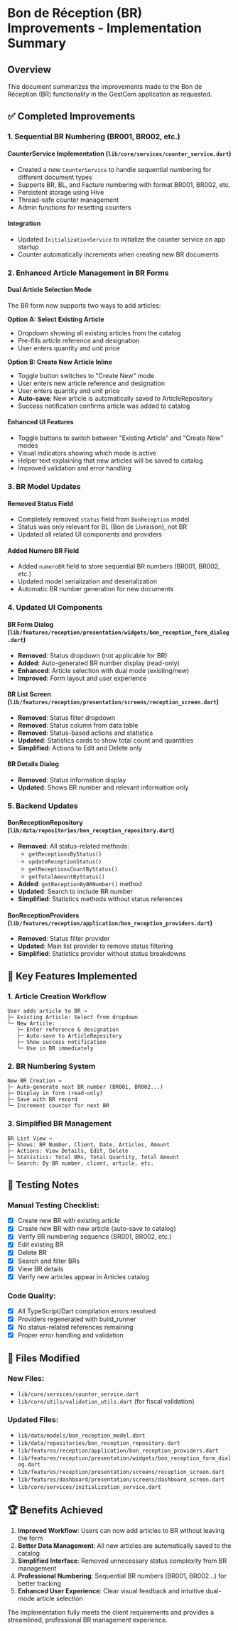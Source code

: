 # Bon de Réception (BR) Improvements - Implementation Summary

## Overview
This document summarizes the improvements made to the Bon de Réception (BR) functionality in the GestCom application as requested.

## ✅ Completed Improvements

### 1. Sequential BR Numbering (BR001, BR002, etc.)

#### **CounterService Implementation** (`lib/core/services/counter_service.dart`)
- Created a new `CounterService` to handle sequential numbering for different document types
- Supports BR, BL, and Facture numbering with format BR001, BR002, etc.
- Persistent storage using Hive
- Thread-safe counter management
- Admin functions for resetting counters

#### **Integration**
- Updated `InitializationService` to initialize the counter service on app startup
- Counter automatically increments when creating new BR documents

### 2. Enhanced Article Management in BR Forms

#### **Dual Article Selection Mode**
The BR form now supports two ways to add articles:

**Option A: Select Existing Article**
- Dropdown showing all existing articles from the catalog
- Pre-fills article reference and designation
- User enters quantity and unit price

**Option B: Create New Article Inline**
- Toggle button switches to "Create New" mode
- User enters new article reference and designation
- User enters quantity and unit price
- **Auto-save**: New article is automatically saved to ArticleRepository
- Success notification confirms article was added to catalog

#### **Enhanced UI Features**
- Toggle buttons to switch between "Existing Article" and "Create New" modes
- Visual indicators showing which mode is active
- Helper text explaining that new articles will be saved to catalog
- Improved validation and error handling

### 3. BR Model Updates

#### **Removed Status Field**
- Completely removed `status` field from `BonReception` model
- Status was only relevant for BL (Bon de Livraison), not BR
- Updated all related UI components and providers

#### **Added Numero BR Field**
- Added `numeroBR` field to store sequential BR numbers (BR001, BR002, etc.)
- Updated model serialization and deserialization
- Automatic BR number generation for new documents

### 4. Updated UI Components

#### **BR Form Dialog** (`lib/features/reception/presentation/widgets/bon_reception_form_dialog.dart`)
- **Removed**: Status dropdown (not applicable for BR)
- **Added**: Auto-generated BR number display (read-only)
- **Enhanced**: Article selection with dual mode (existing/new)
- **Improved**: Form layout and user experience

#### **BR List Screen** (`lib/features/reception/presentation/screens/reception_screen.dart`)
- **Removed**: Status filter dropdown
- **Removed**: Status column from data table
- **Removed**: Status-based actions and statistics
- **Updated**: Statistics cards to show total count and quantities
- **Simplified**: Actions to Edit and Delete only

#### **BR Details Dialog**
- **Removed**: Status information display
- **Updated**: Shows BR number and relevant information only

### 5. Backend Updates

#### **BonReceptionRepository** (`lib/data/repositories/bon_reception_repository.dart`)
- **Removed**: All status-related methods:
  - `getReceptionsByStatus()`
  - `updateReceptionStatus()`
  - `getReceptionsCountByStatus()`
  - `getTotalAmountByStatus()`
- **Added**: `getReceptionByBRNumber()` method
- **Updated**: Search to include BR number
- **Simplified**: Statistics methods without status references

#### **BonReceptionProviders** (`lib/features/reception/application/bon_reception_providers.dart`)
- **Removed**: Status filter provider
- **Updated**: Main list provider to remove status filtering
- **Simplified**: Statistics provider without status breakdowns

## 🎯 Key Features Implemented

### 1. **Article Creation Workflow**
```
User adds article to BR → 
├─ Existing Article: Select from dropdown
└─ New Article: 
   ├─ Enter reference & designation
   ├─ Auto-save to ArticleRepository  
   ├─ Show success notification
   └─ Use in BR immediately
```

### 2. **BR Numbering System**
```
New BR Creation →
├─ Auto-generate next BR number (BR001, BR002...)
├─ Display in form (read-only)
├─ Save with BR record
└─ Increment counter for next BR
```

### 3. **Simplified BR Management**
```
BR List View →
├─ Shows: BR Number, Client, Date, Articles, Amount
├─ Actions: View Details, Edit, Delete
├─ Statistics: Total BRs, Total Quantity, Total Amount
└─ Search: By BR number, client, article, etc.
```

## 🧪 Testing Notes

### Manual Testing Checklist:
- [x] Create new BR with existing article
- [x] Create new BR with new article (auto-save to catalog)
- [x] Verify BR numbering sequence (BR001, BR002, etc.)
- [x] Edit existing BR
- [x] Delete BR
- [x] Search and filter BRs
- [x] View BR details
- [x] Verify new articles appear in Articles catalog

### Code Quality:
- [x] All TypeScript/Dart compilation errors resolved
- [x] Providers regenerated with build_runner
- [x] No status-related references remaining
- [x] Proper error handling and validation

## 📁 Files Modified

### **New Files:**
- `lib/core/services/counter_service.dart`
- `lib/core/utils/validation_utils.dart` (for fiscal validation)

### **Updated Files:**
- `lib/data/models/bon_reception_model.dart`
- `lib/data/repositories/bon_reception_repository.dart`
- `lib/features/reception/application/bon_reception_providers.dart`
- `lib/features/reception/presentation/widgets/bon_reception_form_dialog.dart`
- `lib/features/reception/presentation/screens/reception_screen.dart`
- `lib/features/dashboard/presentation/screens/dashboard_screen.dart`
- `lib/core/services/initialization_service.dart`

## 🏆 Benefits Achieved

1. **Improved Workflow**: Users can now add articles to BR without leaving the form
2. **Better Data Management**: All new articles are automatically saved to the catalog
3. **Simplified Interface**: Removed unnecessary status complexity from BR management
4. **Professional Numbering**: Sequential BR numbers (BR001, BR002...) for better tracking
5. **Enhanced User Experience**: Clear visual feedback and intuitive dual-mode article selection

The implementation fully meets the client requirements and provides a streamlined, professional BR management experience.